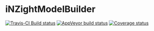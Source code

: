 # iNZightModelBuilder
[![Travis-CI Build status](https://travis-ci.org/iNZightVIT/iNZightModelBuilder.svg?branch=master)](https://travis-ci.org/iNZightVIT/iNZightModelBuilder)
[![AppVeyor build status](https://ci.appveyor.com/api/projects/status/github/iNZightVIT/iNZightModelBuilder?branch=master&svg=true)](https://ci.appveyor.com/project/iNZightVIT/iNZightModelBuilder)
[![Coverage status](https://codecov.io/gh/iNZightVIT/iNZightModelBuilder/branch/master/graph/badge.svg)](https://codecov.io/github/iNZightVIT/iNZightModelBuilder?branch=master)
